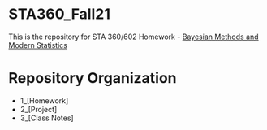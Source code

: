 # STA360_Fall21
This is the repository for STA 360/602 Homework - [Bayesian Methods and Modern Statistics](https://resteorts.github.io/teach/bayes21.html)

# Repository Organization
* 1_[Homework]
* 2_[Project]
* 3_[Class Notes]
